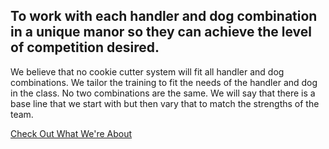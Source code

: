
<h2 class="highlight"><span>To work with each handler and dog combination in a unique manor so they can achieve the level of competition desired.</span></h2>
<p>We believe that no cookie cutter system will fit all handler and dog combinations. We tailor the training to fit the needs of the handler and dog in the class. No two combinations are the same. We will say that there is a base line that we start with but then vary that to match the strengths of the team.</p>
<a href="/what-we-do" class="btn  u-push-top--sm">Check Out What We're About</a>
